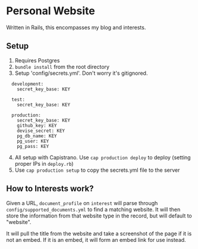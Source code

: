 Personal Website
=== 

Written in Rails, this encompasses my blog and interests.

## Setup

1. Requires Postgres
2. `bundle install` from the root directory
3. Setup 'config/secrets.yml'. Don't worry it's gitignored.
```
  development:
    secret_key_base: KEY

  test:
    secret_key_base: KEY

  production:
    secret_key_base: KEY
    github_key: KEY
    devise_secret: KEY
    pg_db_name: KEY
    pg_user: KEY
    pg_pass: KEY
```
4. All setup with Capistrano. Use `cap production deploy` to deploy (setting proper IPs in `deploy.rb`)
5. Use `cap production setup` to copy the secrets.yml file to the server

## How to Interests work?

Given a URL, `document_profile` on `interest` will parse through `config/supported_documents.yml` to find a matching website. It will then store the information from that website type in the record, but will default to "website".

It will pull the title from the website and take a screenshot of the page if it is not an embed. If it is an embed, it will form an embed link for use instead.
